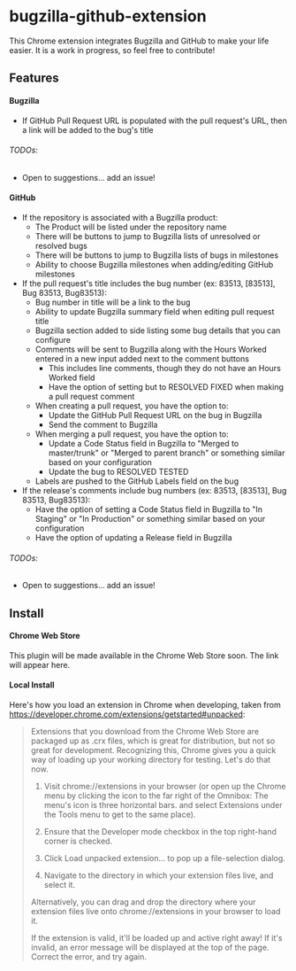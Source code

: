 # bugzilla-github-extension
This Chrome extension integrates Bugzilla and GitHub to make your life easier.  It is a work in progress, so feel free to contribute!

## Features
#### Bugzilla
- If GitHub Pull Request URL is populated with the pull request's URL, then a link will be added to the bug's title

###### TODOs:
- Open to suggestions... add an issue!

#### GitHub
- If the repository is associated with a Bugzilla product:
  - The Product will be listed under the repository name
  - There will be buttons to jump to Bugzilla lists of unresolved or resolved bugs
  - There will be buttons to jump to Bugzilla lists of bugs in milestones
  - Ability to choose Bugzilla milestones when adding/editing GitHub milestones
- If the pull request's title includes the bug number (ex: 83513, [83513], Bug 83513, Bug83513):
  - Bug number in title will be a link to the bug
  - Ability to update Bugzilla summary field when editing pull request title
  - Bugzilla section added to side listing some bug details that you can configure
  - Comments will be sent to Bugzilla along with the Hours Worked entered in a new input added next to the comment buttons
    - This includes line comments, though they do not have an Hours Worked field
    - Have the option of setting but to RESOLVED FIXED when making a pull request comment
  - When creating a pull request, you have the option to:
    - Update the GitHub Pull Request URL on the bug in Bugzilla
    - Send the comment to Bugzilla
  - When merging a pull request, you have the option to:
    - Update a Code Status field in Bugzilla to "Merged to master/trunk" or "Merged to parent branch" or something similar based on your configuration
    - Update the bug to RESOLVED TESTED
  - Labels are pushed to the GitHub Labels field on the bug
- If the release's comments include bug numbers (ex: 83513, [83513], Bug 83513, Bug83513):
  - Have the option of setting a Code Status field in Bugzilla to "In Staging" or "In Production" or something similar based on your configuration
  - Have the option of updating a Release field in Bugzilla

###### TODOs:
- Open to suggestions... add an issue!

## Install
#### Chrome Web Store
This plugin will be made available in the Chrome Web Store soon.  The link will appear here.

#### Local Install
Here's how you load an extension in Chrome when developing, taken from https://developer.chrome.com/extensions/getstarted#unpacked:
> Extensions that you download from the Chrome Web Store are packaged up as .crx files, which is great for distribution, but not so great for development. Recognizing this, Chrome gives you a quick way of loading up your working directory for testing. Let's do that now.
> 
> 1. Visit chrome://extensions in your browser (or open up the Chrome menu by clicking the icon to the far right of the Omnibox:  The menu's icon is three horizontal bars. and select Extensions under the Tools menu to get to the same place).
> 
> 2. Ensure that the Developer mode checkbox in the top right-hand corner is checked.
> 
> 3. Click Load unpacked extension… to pop up a file-selection dialog.
> 
> 4. Navigate to the directory in which your extension files live, and select it.
> 
> Alternatively, you can drag and drop the directory where your extension files live onto chrome://extensions in your browser to load it.
> 
> If the extension is valid, it'll be loaded up and active right away! If it's invalid, an error message will be displayed at the top of the page. Correct the error, and try again.